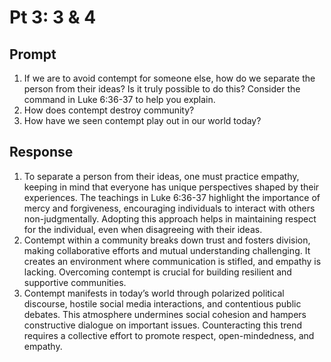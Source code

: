 #  Pt 3: 3 & 4

## Prompt
1. If we are to avoid contempt for someone else, how do we separate the person from their ideas? Is it truly possible to do this? Consider the command in Luke 6:36-37 to help you explain.
2. How does contempt destroy community?
3. How have we seen contempt play out in our world today?  

## Response
1. To separate a person from their ideas, one must practice empathy, keeping in mind that everyone has unique perspectives shaped by their experiences. The teachings in Luke 6:36-37 highlight the importance of mercy and forgiveness, encouraging individuals to interact with others non-judgmentally. Adopting this approach helps in maintaining respect for the individual, even when disagreeing with their ideas.
2. Contempt within a community breaks down trust and fosters division, making collaborative efforts and mutual understanding challenging. It creates an environment where communication is stifled, and empathy is lacking. Overcoming contempt is crucial for building resilient and supportive communities.
3. Contempt manifests in today’s world through polarized political discourse, hostile social media interactions, and contentious public debates. This atmosphere undermines social cohesion and hampers constructive dialogue on important issues. Counteracting this trend requires a collective effort to promote respect, open-mindedness, and empathy.